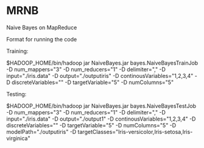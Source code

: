 MRNB
====

Naive Bayes on MapReduce

Format for running the code

Training:

$HADOOP_HOME/bin/hadoop jar NaiveBayes.jar bayes.NaiveBayesTrainJob -D num_mappers="3" -D num_reducers="1" -D delimiter="," -D input="./iris.data" -D output="./outputiris" -D continousVariables="1,2,3,4" -D discreteVariables="" -D targetVariable="5" -D numColumns="5"

Testing:

$HADOOP_HOME/bin/hadoop jar NaiveBayes.jar bayes.NaiveBayesTestJob -D num_mappers="3" -D num_reducers="1" -D delimiter="," -D input="./iris.data" -D output="./output1" -D continousVariables="1,2,3,4" -D discreteVariables="" -D targetVariable="5" -D numColumns="5" -D modelPath="./outputiris" -D targetClasses="Iris-versicolor,Iris-setosa,Iris-virginica"

